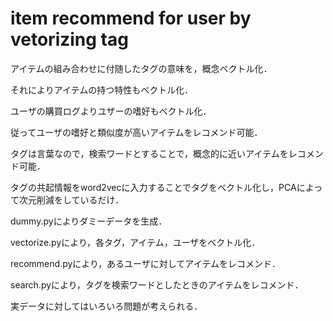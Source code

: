 # item recommend for user by vetorizing tag

アイテムの組み合わせに付随したタグの意味を，概念ベクトル化．

それによりアイテムの持つ特性もベクトル化．

ユーザの購買ログよりユザーの嗜好もベクトル化．


従ってユーザの嗜好と類似度が高いアイテムをレコメンド可能．

タグは言葉なので，検索ワードとすることで，概念的に近いアイテムをレコメンド可能．


タグの共起情報をword2vecに入力することでタグをベクトル化し，PCAによって次元削減をしているだけ．


dummy.pyによりダミーデータを生成．

vectorize.pyにより，各タグ，アイテム，ユーザをベクトル化．

recommend.pyにより，あるユーザに対してアイテムをレコメンド．

search.pyにより，タグを検索ワードとしたときのアイテムをレコメンド．


実データに対してはいろいろ問題が考えられる．